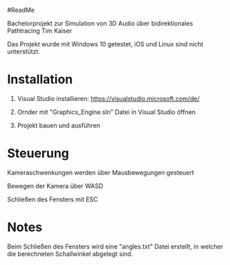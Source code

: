 #ReadMe

Bachelorprojekt zur Simulation von 3D Audio über bidirektionales Pathtracing
Tim Kaiser

Das Projekt wurde mit Windows 10 getestet, iOS und Linux sind nicht unterstützt.

# Installation

1. Visual Studio installieren: https://visualstudio.microsoft.com/de/

2. Ornder mit "Graphics_Engine.sln" Datei in Visual Studio öffnen

3. Projekt bauen und ausführen

# Steuerung

Kameraschwenkungen werden über Mausbewegungen gesteuert

Bewegen der Kamera über WASD

Schließen des Fensters mit ESC

# Notes

Beim Schließen des Fensters wird eine "angles.txt" Datei erstellt, in welcher die berechneten Schallwinkel abgelegt sind.
